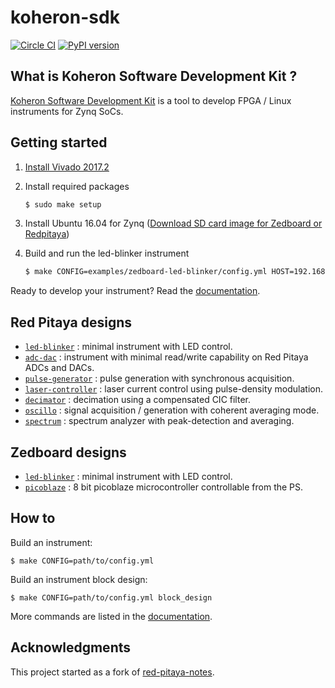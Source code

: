 # koheron-sdk

[![Circle CI](https://circleci.com/gh/Koheron/koheron-sdk.svg?style=shield)](https://circleci.com/gh/Koheron/koheron-sdk)
[![PyPI version](https://img.shields.io/pypi/v/koheron.svg)](https://pypi.python.org/pypi/koheron)

## What is Koheron Software Development Kit ?

[Koheron Software Development Kit](https://www.koheron.com/software-development-kit) is a tool to develop FPGA / Linux instruments for Zynq SoCs.

## Getting started

1. [Install Vivado 2017.2](https://koheron.com/software-development-kit/documentation/setup-development-machine)

2. Install required packages

    ```bash
    $ sudo make setup
    ```

3. Install Ubuntu 16.04 for Zynq ([Download SD card image for Zedboard or Redpitaya](https://www.koheron.com/software-development-kit/documentation/ubuntu-zynq/))

4. Build and run the led-blinker instrument

    ```bash
    $ make CONFIG=examples/zedboard-led-blinker/config.yml HOST=192.168.1.100 run
    ```

Ready to develop your instrument? Read the [documentation](https://www.koheron.com/software-development-kit/documentation).

## Red Pitaya designs

* [`led-blinker`](https://github.com/Koheron/koheron-sdk/tree/master/examples/led-blinker) : minimal instrument with LED control.
* [`adc-dac`](https://github.com/Koheron/koheron-sdk/tree/master/examples/adc-dac) : instrument with minimal read/write capability on Red Pitaya ADCs and DACs.
* [`pulse-generator`](https://github.com/Koheron/koheron-sdk/tree/master/examples/pulse-generator) : pulse generation with synchronous acquisition.
* [`laser-controller`](https://github.com/Koheron/koheron-sdk/tree/master/examples/decimator) : laser current control using pulse-density modulation.
* [`decimator`](https://github.com/Koheron/koheron-sdk/tree/master/examples/decimator) : decimation using a compensated CIC filter.
* [`oscillo`](https://github.com/Koheron/koheron-sdk/tree/master/examples/oscillo) : signal acquisition / generation with coherent averaging mode.
* [`spectrum`](https://github.com/Koheron/koheron-sdk/tree/master/examples/spectrum) : spectrum analyzer with peak-detection and averaging.

## Zedboard designs

* [`led-blinker`](https://github.com/Koheron/koheron-sdk/tree/master/examples/zedboard-led-blinker) : minimal instrument with LED control.
* [`picoblaze`](https://github.com/Koheron/koheron-sdk/tree/master/examples/zedboard-picoblaze) : 8 bit picoblaze microcontroller controllable from the PS.

## How to

Build an instrument:
```
$ make CONFIG=path/to/config.yml
```

Build an instrument block design:
```
$ make CONFIG=path/to/config.yml block_design
```

More commands are listed in the [documentation](https://www.koheron.com/software-development-kit/documentation/build-run-makefile).

## Acknowledgments

This project started as a fork of [red-pitaya-notes](https://github.com/pavel-demin/red-pitaya-notes).
